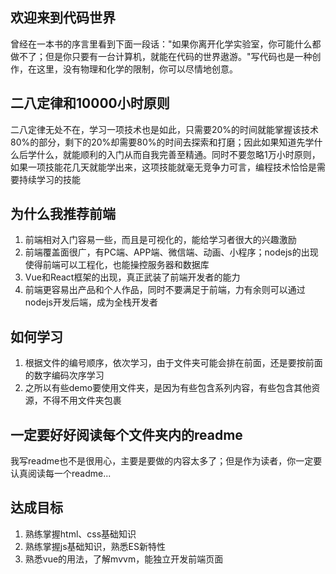 ## 欢迎来到代码世界
曾经在一本书的序言里看到下面一段话："如果你离开化学实验室，你可能什么都做不了；但是你只要有一台计算机，就能在代码的世界遨游。"写代码也是一种创作，在这里，没有物理和化学的限制，你可以尽情地创意。

## 二八定律和10000小时原则
二八定律无处不在，学习一项技术也是如此，只需要20%的时间就能掌握该技术80%的部分，剩下的20%却需要80%的时间去探索和打磨；因此如果知道先学什么后学什么，就能顺利的入门从而自我完善至精通。同时不要忽略1万小时原则，如果一项技能花几天就能学出来，这项技能就毫无竞争力可言，编程技术恰恰是需要持续学习的技能

## 为什么我推荐前端
1. 前端相对入门容易一些，而且是可视化的，能给学习者很大的兴趣激励
2. 前端覆盖面很广，有PC端、APP端、微信端、动画、小程序；nodejs的出现使得前端可以工程化，也能操控服务器和数据库
3. Vue和React框架的出现，真正武装了前端开发者的能力
4. 前端更容易出产品和个人作品，同时不要满足于前端，力有余则可以通过nodejs开发后端，成为全栈开发者

## 如何学习
1. 根据文件的编号顺序，依次学习，由于文件夹可能会排在前面，还是要按前面的数字编码次序学习
2. 之所以有些demo要使用文件夹，是因为有些包含系列内容，有些包含其他资源，不得不用文件夹包裹

## 一定要好好阅读每个文件夹内的readme
我写readme也不是很用心，主要是要做的内容太多了；但是作为读者，你一定要认真阅读每一个readme...

## 达成目标
1. 熟练掌握html、css基础知识
2. 熟练掌握js基础知识，熟悉ES新特性
3. 熟悉vue的用法，了解mvvm，能独立开发前端页面
